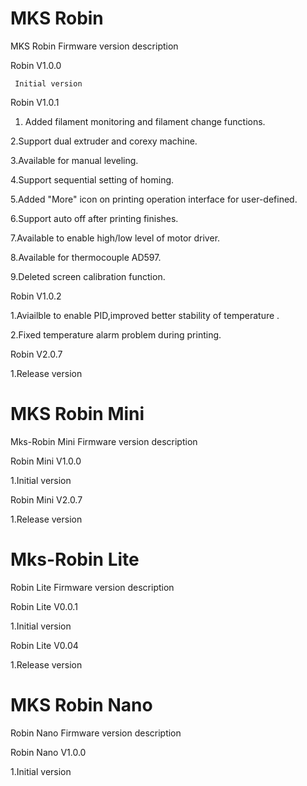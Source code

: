 # MKS Robin
MKS Robin Firmware version description


Robin V1.0.0

     Initial version


Robin V1.0.1

1. Added filament monitoring and filament change functions.

2.Support dual extruder and corexy machine.

3.Available for manual leveling.

4.Support sequential setting of homing.

5.Added "More" icon on printing operation interface for user-defined.

6.Support auto off after printing finishes.

7.Available to enable high/low level of motor driver.

8.Available for thermocouple AD597.

9.Deleted screen calibration function.
	

Robin V1.0.2

1.Aviailble to enable PID,improved better stability of temperature .

2.Fixed temperature alarm problem during printing.

Robin V2.0.7

1.Release version

# MKS Robin Mini

Mks-Robin Mini Firmware version description

Robin Mini V1.0.0

1.Initial version

Robin Mini V2.0.7

1.Release version

# Mks-Robin Lite
Robin Lite Firmware version description

Robin Lite V0.0.1

1.Initial version
     
Robin Lite V0.04

1.Release version

# MKS Robin Nano

Robin Nano Firmware version description

Robin Nano V1.0.0

1.Initial version
 
  
  
